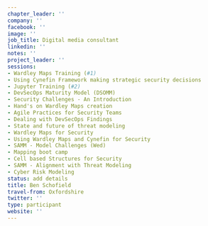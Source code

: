 ```yaml
---
chapter_leader: ''
company: ''
facebook: ''
image: ''
job_title: Digital media consultant
linkedin: ''
notes: ''
project_leader: ''
sessions:
- Wardley Maps Training (#1)
- Using Cynefin Framework making strategic security decisions
- Jupyter Training (#2)
- DevSecOps Maturity Model (DSOMM)
- Security Challenges - An Introduction
- Hand's on Wardley Maps creation
- Agile Practices for Security Teams
- Dealing with DevSecOps Findings
- State and future of threat modeling
- Wardley Maps for Security
- Using Wardley Maps and Cynefin for Security
- SAMM - Model Challenges (Wed)
- Mapping boot camp
- Cell based Structures for Security
- SAMM - Alignment with Threat Modeling
- Cyber Risk Modeling
status: add details
title: Ben Schofield
travel-from: Oxfordshire
twitter: ''
type: participant
website: ''
---
```


<!-- put more details about participant here -->
